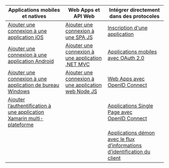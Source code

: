 | Applications mobiles et natives | Web Apps et API Web | Intégrer directement dans des protocoles |
| --- | --- | --- |
| [Ajouter une connexion à une application iOS](../articles/active-directory/develop/GuidedSetups/active-directory-ios.md) | [Ajouter une connexion à une SPA JS](../articles/active-directory/develop/GuidedSetups/active-directory-javascriptspa.md) |[Inscription d'une application](../articles/active-directory/develop/active-directory-v2-app-registration.md) | 
| [Ajouter une connexion à une application Android](../articles/active-directory/develop/guidedsetups/active-directory-mobileanddesktopapp-android-intro.md) | [Ajouter une connexion à une application .NET MVC](../articles/active-directory/develop/guidedsetups/active-directory-serversidewebapp-aspnetwebappowin-intro.md) |[Applications mobiles avec OAuth 2.0](../articles/active-directory/develop/active-directory-v2-protocols-oauth-code.md) |
| [Ajouter une connexion à une application de bureau Windows](../articles/active-directory/develop/guidedsetups/active-directory-mobileanddesktopapp-windowsdesktop-intro.md) |[Ajouter une connexion à une application web Node JS](../articles/active-directory/develop/active-directory-v2-devquickstarts-node-web.md) |[Web Apps avec OpenID Connect](../articles/active-directory/develop/active-directory-v2-protocols-oidc.md) |
| [Ajouter l’authentification à une application Xamarin multi-plateforme](https://github.com/Azure-Samples/active-directory-xamarin-native-v2)|  |[Applications Single Page avec OpenID Connect](../articles/active-directory/develop/active-directory-v2-protocols-implicit.md) |
|  |  | [Applications démon avec le flux d’informations d’identification du client](../articles/active-directory/develop/active-directory-v2-protocols-oauth-client-creds.md) |
